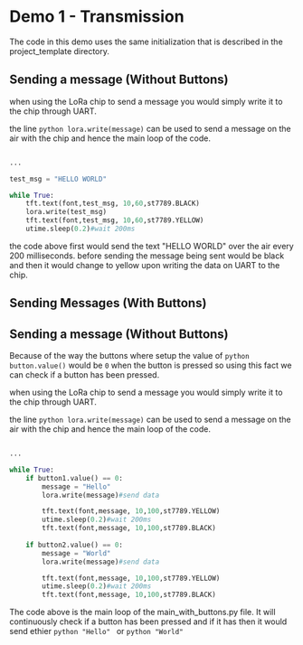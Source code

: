 # Demo 1 - Transmission  

The code in this demo uses the same initialization that is described in the project_template directory.

## Sending a message (Without Buttons)

when using the LoRa chip to send a message you would simply write it to the chip through UART. 

the line ```python lora.write(message)``` can be used to send a message on the air with the chip and hence the main loop of the code.

```python 

...

test_msg = "HELLO WORLD"

while True:
    tft.text(font,test_msg, 10,60,st7789.BLACK)
    lora.write(test_msg)
    tft.text(font,test_msg, 10,60,st7789.YELLOW)
    utime.sleep(0.2)#wait 200ms

```

the code above first would send the text "HELLO WORLD" over the air every 200 milliseconds. before sending the message being sent would be black and then it would change to yellow upon writing the data on UART to the chip. 

## Sending Messages (With Buttons)

## Sending a message (Without Buttons)

Because of the way the buttons where setup the value of ```python button.value()``` would be ```0``` when  the button is pressed so using this fact we can check if a button has been pressed. 

when using the LoRa chip to send a message you would simply write it to the chip through UART. 

the line ```python lora.write(message)``` can be used to send a message on the air with the chip and hence the main loop of the code.

```python 

...

while True:
    if button1.value() == 0:
        message = "Hello"
        lora.write(message)#send data

        tft.text(font,message, 10,100,st7789.YELLOW)
        utime.sleep(0.2)#wait 200ms
        tft.text(font,message, 10,100,st7789.BLACK)
        
    if button2.value() == 0:
        message = "World"
        lora.write(message)#send data

        tft.text(font,message, 10,100,st7789.YELLOW)
        utime.sleep(0.2)#wait 200ms
        tft.text(font,message, 10,100,st7789.BLACK)
```

The code above is the main loop of the main_with_buttons.py file. It will continuously check if a button has been pressed and if it has then it would send ethier ```python "Hello" ``` or ```python "World" ```